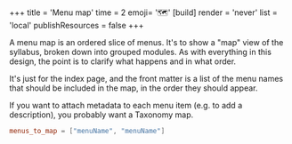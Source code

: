 +++
title = 'Menu map'
time = 2
emoji= '🗺️'
[build]
  render = 'never'
  list = 'local'
  publishResources = false
+++

A menu map is an ordered slice of menus. It's to show a "map" view of the syllabus, broken down into grouped modules. As with everything in this design, the point is to clarify what happens and in what order.

It's just for the index page, and the front matter is a list of the menu names that should be included in the map, in the order they should appear.

If you want to attach metadata to each menu item (e.g. to add a description), you probably want a Taxonomy map.

```toml
menus_to_map = ["menuName", "menuName"]
```
